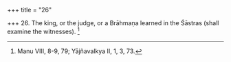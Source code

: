 +++
title = "26"

+++
26. The king, or the judge, or a Brāhmaṇa learned in the Śāstras (shall examine the witnesses). [^15] 


[^15]:  Manu VIII, 8-9, 79; Yājñavalkya II, 1, 3, 73.
